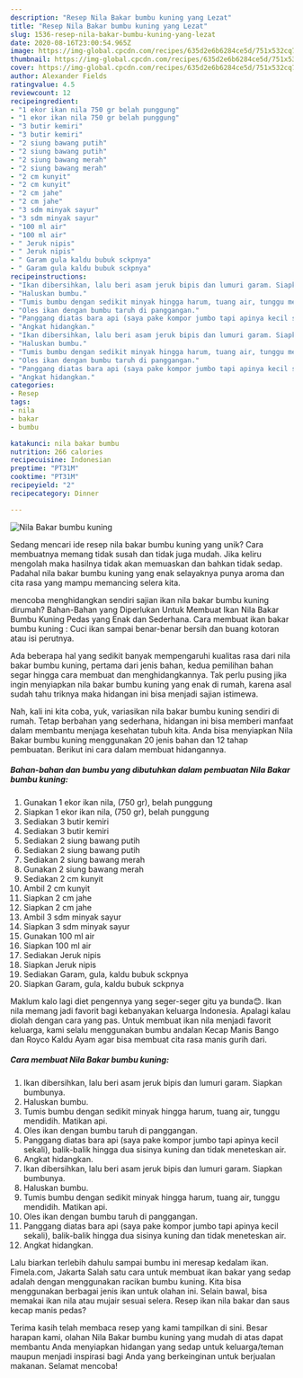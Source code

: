 ```yaml
---
description: "Resep Nila Bakar bumbu kuning yang Lezat"
title: "Resep Nila Bakar bumbu kuning yang Lezat"
slug: 1536-resep-nila-bakar-bumbu-kuning-yang-lezat
date: 2020-08-16T23:00:54.965Z
image: https://img-global.cpcdn.com/recipes/635d2e6b6284ce5d/751x532cq70/nila-bakar-bumbu-kuning-foto-resep-utama.jpg
thumbnail: https://img-global.cpcdn.com/recipes/635d2e6b6284ce5d/751x532cq70/nila-bakar-bumbu-kuning-foto-resep-utama.jpg
cover: https://img-global.cpcdn.com/recipes/635d2e6b6284ce5d/751x532cq70/nila-bakar-bumbu-kuning-foto-resep-utama.jpg
author: Alexander Fields
ratingvalue: 4.5
reviewcount: 12
recipeingredient:
- "1 ekor ikan nila 750 gr belah punggung"
- "1 ekor ikan nila 750 gr belah punggung"
- "3 butir kemiri"
- "3 butir kemiri"
- "2 siung bawang putih"
- "2 siung bawang putih"
- "2 siung bawang merah"
- "2 siung bawang merah"
- "2 cm kunyit"
- "2 cm kunyit"
- "2 cm jahe"
- "2 cm jahe"
- "3 sdm minyak sayur"
- "3 sdm minyak sayur"
- "100 ml air"
- "100 ml air"
- " Jeruk nipis"
- " Jeruk nipis"
- " Garam gula kaldu bubuk sckpnya"
- " Garam gula kaldu bubuk sckpnya"
recipeinstructions:
- "Ikan dibersihkan, lalu beri asam jeruk bipis dan lumuri garam. Siapkan bumbunya."
- "Haluskan bumbu."
- "Tumis bumbu dengan sedikit minyak hingga harum, tuang air, tunggu mendidih. Matikan api."
- "Oles ikan dengan bumbu taruh di panggangan."
- "Panggang diatas bara api (saya pake kompor jumbo tapi apinya kecil sekali), balik-balik hingga dua sisinya kuning dan tidak meneteskan air."
- "Angkat hidangkan."
- "Ikan dibersihkan, lalu beri asam jeruk bipis dan lumuri garam. Siapkan bumbunya."
- "Haluskan bumbu."
- "Tumis bumbu dengan sedikit minyak hingga harum, tuang air, tunggu mendidih. Matikan api."
- "Oles ikan dengan bumbu taruh di panggangan."
- "Panggang diatas bara api (saya pake kompor jumbo tapi apinya kecil sekali), balik-balik hingga dua sisinya kuning dan tidak meneteskan air."
- "Angkat hidangkan."
categories:
- Resep
tags:
- nila
- bakar
- bumbu

katakunci: nila bakar bumbu 
nutrition: 266 calories
recipecuisine: Indonesian
preptime: "PT31M"
cooktime: "PT31M"
recipeyield: "2"
recipecategory: Dinner

---
```



![Nila Bakar bumbu kuning](https://img-global.cpcdn.com/recipes/635d2e6b6284ce5d/751x532cq70/nila-bakar-bumbu-kuning-foto-resep-utama.jpg)

Sedang mencari ide resep nila bakar bumbu kuning yang unik? Cara membuatnya memang tidak susah dan tidak juga mudah. Jika keliru mengolah maka hasilnya tidak akan memuaskan dan bahkan tidak sedap. Padahal nila bakar bumbu kuning yang enak selayaknya punya aroma dan cita rasa yang mampu memancing selera kita.

mencoba menghidangkan sendiri sajian ikan nila bakar bumbu kuning dirumah? Bahan-Bahan yang Diperlukan Untuk Membuat Ikan Nila Bakar Bumbu Kuning Pedas yang Enak dan Sederhana. Cara membuat ikan bakar bumbu kuning : Cuci ikan sampai benar-benar bersih dan buang kotoran atau isi perutnya.

Ada beberapa hal yang sedikit banyak mempengaruhi kualitas rasa dari nila bakar bumbu kuning, pertama dari jenis bahan, kedua pemilihan bahan segar hingga cara membuat dan menghidangkannya. Tak perlu pusing jika ingin menyiapkan nila bakar bumbu kuning yang enak di rumah, karena asal sudah tahu triknya maka hidangan ini bisa menjadi sajian istimewa.


Nah, kali ini kita coba, yuk, variasikan nila bakar bumbu kuning sendiri di rumah. Tetap berbahan yang sederhana, hidangan ini bisa memberi manfaat dalam membantu menjaga kesehatan tubuh kita. Anda bisa menyiapkan Nila Bakar bumbu kuning menggunakan 20 jenis bahan dan 12 tahap pembuatan. Berikut ini cara dalam membuat hidangannya.

<!--inarticleads1-->

##### Bahan-bahan dan bumbu yang dibutuhkan dalam pembuatan Nila Bakar bumbu kuning:

1. Gunakan 1 ekor ikan nila, (750 gr), belah punggung
1. Siapkan 1 ekor ikan nila, (750 gr), belah punggung
1. Sediakan 3 butir kemiri
1. Sediakan 3 butir kemiri
1. Sediakan 2 siung bawang putih
1. Sediakan 2 siung bawang putih
1. Sediakan 2 siung bawang merah
1. Gunakan 2 siung bawang merah
1. Sediakan 2 cm kunyit
1. Ambil 2 cm kunyit
1. Siapkan 2 cm jahe
1. Siapkan 2 cm jahe
1. Ambil 3 sdm minyak sayur
1. Siapkan 3 sdm minyak sayur
1. Gunakan 100 ml air
1. Siapkan 100 ml air
1. Sediakan  Jeruk nipis
1. Siapkan  Jeruk nipis
1. Sediakan  Garam, gula, kaldu bubuk sckpnya
1. Siapkan  Garam, gula, kaldu bubuk sckpnya


Maklum kalo lagi diet pengennya yang seger-seger gitu ya bunda😊. Ikan nila memang jadi favorit bagi kebanyakan keluarga Indonesia. Apalagi kalau diolah dengan cara yang pas. Untuk membuat ikan nila menjadi favorit keluarga, kami selalu menggunakan bumbu andalan Kecap Manis Bango dan Royco Kaldu Ayam agar bisa membuat cita rasa manis gurih dari. 

<!--inarticleads2-->

##### Cara membuat Nila Bakar bumbu kuning:

1. Ikan dibersihkan, lalu beri asam jeruk bipis dan lumuri garam. Siapkan bumbunya.
1. Haluskan bumbu.
1. Tumis bumbu dengan sedikit minyak hingga harum, tuang air, tunggu mendidih. Matikan api.
1. Oles ikan dengan bumbu taruh di panggangan.
1. Panggang diatas bara api (saya pake kompor jumbo tapi apinya kecil sekali), balik-balik hingga dua sisinya kuning dan tidak meneteskan air.
1. Angkat hidangkan.
1. Ikan dibersihkan, lalu beri asam jeruk bipis dan lumuri garam. Siapkan bumbunya.
1. Haluskan bumbu.
1. Tumis bumbu dengan sedikit minyak hingga harum, tuang air, tunggu mendidih. Matikan api.
1. Oles ikan dengan bumbu taruh di panggangan.
1. Panggang diatas bara api (saya pake kompor jumbo tapi apinya kecil sekali), balik-balik hingga dua sisinya kuning dan tidak meneteskan air.
1. Angkat hidangkan.


Lalu biarkan terlebih dahulu sampai bumbu ini meresap kedalam ikan. Fimela.com, Jakarta Salah satu cara untuk membuat ikan bakar yang sedap adalah dengan menggunakan racikan bumbu kuning. Kita bisa menggunakan berbagai jenis ikan untuk olahan ini. Selain bawal, bisa memakai ikan nila atau mujair sesuai selera. Resep ikan nila bakar dan saus kecap manis pedas? 

Terima kasih telah membaca resep yang kami tampilkan di sini. Besar harapan kami, olahan Nila Bakar bumbu kuning yang mudah di atas dapat membantu Anda menyiapkan hidangan yang sedap untuk keluarga/teman maupun menjadi inspirasi bagi Anda yang berkeinginan untuk berjualan makanan. Selamat mencoba!
